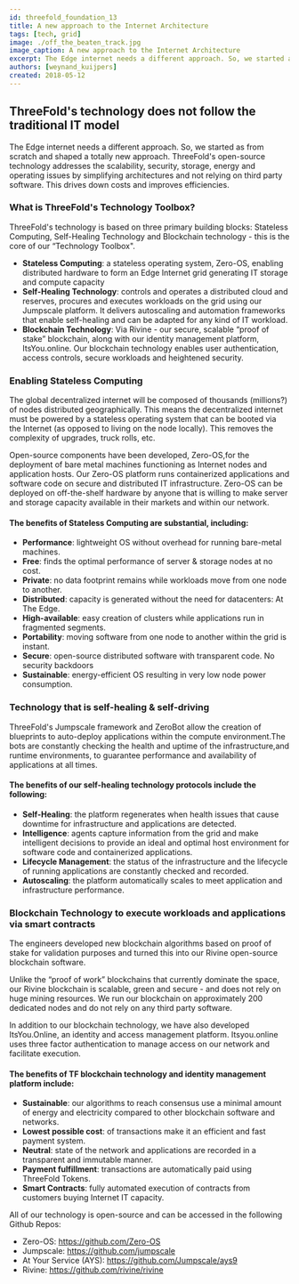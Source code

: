 ```yaml
---
id: threefold_foundation_13
title: A new approach to the Internet Architecture
tags: [tech, grid]
image: ./off_the_beaten_track.jpg
image_caption: A new approach to the Internet Architecture
excerpt: The Edge internet needs a different approach. So, we started as from scratch and shaped a totally new approach. ThreeFold's open-source technology addresses the scalability, security, storage, energy and operating issues by simplifying architectures and not relying on third party software. This drives down costs and improves efficiencies.
authors: [weynand_kuijpers]
created: 2018-05-12
---
```


## ThreeFold's technology does not follow the traditional IT model 

The Edge internet needs a different approach. So, we started as from scratch and shaped a totally new approach. ThreeFold's open-source technology addresses the scalability, security, storage, energy and operating issues by simplifying architectures and not relying on third party software. This drives down costs and improves efficiencies.

### What is ThreeFold's Technology Toolbox?

ThreeFold's technology is based on three primary building blocks:  Stateless Computing, Self-Healing Technology and Blockchain technology - this is the core of our “Technology Toolbox".

- **Stateless Computing**: a stateless operating system, Zero-OS, enabling distributed hardware to form an Edge Internet grid generating IT storage and compute capacity
- **Self-Healing Technology**: controls and operates a distributed cloud and reserves, procures and executes workloads on the grid using our Jumpscale platform. It delivers autoscaling and automation frameworks that enable self-healing and can be adapted for any kind of IT workload.
- **Blockchain Technology**: Via Rivine - our secure, scalable “proof of stake” blockchain, along with our identity management platform, ItsYou.online. Our blockchain technology enables user authentication, access controls, secure workloads and heightened security.

### Enabling Stateless Computing

The global decentralized internet will be composed of thousands (millions?) of nodes distributed geographically.  This means the decentralized internet must be powered by a stateless operating system that can be booted via the Internet (as opposed to living on the node locally). This removes the complexity of upgrades, truck rolls, etc. 

Open-source components have been developed, Zero-OS,for the deployment of bare metal machines functioning as Internet nodes and application hosts.  Our Zero-OS platform runs containerized applications and software code on secure and distributed IT infrastructure.  Zero-OS can be deployed on off-the-shelf hardware by anyone that is willing to make server and storage capacity available in their markets and within our network.

#### The benefits of Stateless Computing are substantial, including:
- **Performance**: lightweight OS without overhead for running bare-metal machines.
- **Free**: finds the optimal performance of server & storage nodes at no cost.
- **Private**: no data footprint remains while workloads move from one node to another.
- **Distributed**: capacity is generated without the need for datacenters: At The Edge.
- **High-available**: easy creation of clusters while applications run in fragmented segments.
- **Portability**: moving software from one node to another within the grid is instant.
- **Secure**: open-source distributed software with transparent code. No security backdoors
- **Sustainable**: energy-efficient OS resulting in very low node power consumption.

### Technology that is self-healing & self-driving

ThreeFold's Jumpscale framework and ZeroBot allow the creation of blueprints to auto-deploy applications within the compute environment.The bots are constantly checking the health and uptime of the infrastructure,and runtime environments, to guarantee performance and availability of applications at all times.

#### The benefits of our self-healing technology protocols include the following:

- **Self-Healing**: the platform regenerates when health issues that cause downtime for infrastructure and applications are detected. 
- **Intelligence**: agents capture information from the grid and make intelligent decisions to provide an ideal and optimal host environment for software code and containerized applications.
- **Lifecycle Management**: the status of the infrastructure and the lifecycle of running applications are constantly checked and recorded.
- **Autoscaling**: the platform automatically scales to meet application and infrastructure performance.

### Blockchain Technology to execute workloads and applications via smart contracts

The engineers developed new blockchain algorithms based on proof of stake for validation purposes and turned this into our Rivine open-source blockchain software.

Unlike the “proof of work” blockchains that currently dominate the space, our Rivine blockchain is scalable, green and secure - and does not rely on huge mining resources.  We run our blockchain on approximately 200 dedicated nodes and do not rely on any third party software.

In addition to our blockchain technology, we have also developed ItsYou.Online, an identity and access management platform.  Itsyou.online uses three factor authentication to manage access on our network and facilitate execution.

#### The benefits of TF blockchain technology and identity management platform include:

- **Sustainable**: our algorithms to reach consensus use a minimal amount of energy and electricity compared to other blockchain software and networks.
- **Lowest possible cost**: of transactions make it an efficient and fast payment system.
- **Neutral**: state of the network and applications are recorded in a transparent and immutable manner.
- **Payment fulfillment**: transactions are automatically paid using ThreeFold Tokens.
- **Smart Contracts**: fully automated execution of contracts from customers buying Internet IT capacity.

All of our technology is open-source and can be accessed in the following Github Repos:

* Zero-OS: https://github.com/Zero-OS
* Jumpscale: https://github.com/jumpscale
* At Your Service (AYS): https://github.com/Jumpscale/ays9
* Rivine: https://github.com/rivine/rivine
